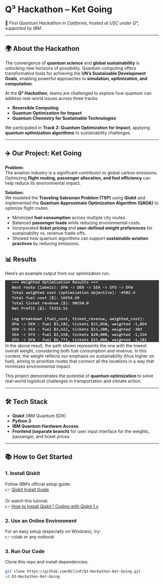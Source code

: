 # Q³ Hackathon – Ket Going

🚀 *First Quantum Hackathon in California, hosted at USC under Q³, supported by IBM.*

---

## 🌍 About the Hackathon
The convergence of **quantum science** and **global sustainability** is unlocking new horizons of possibility. Quantum computing offers transformative tools for achieving the **UN’s Sustainable Development Goals**, enabling powerful approaches to **simulation, optimization, and computation**. 

At the **Q³ Hackathon**, teams are challenged to explore how quantum can address real-world issues across three tracks:  
- **Reversible Computing**  
- **Quantum Optimization for Impact**  
- **Quantum Chemistry for Sustainable Technologies**  

We participated in **Track 2: Quantum Optimization for Impact**, applying **quantum optimization algorithms** to sustainability challenges.  

---

## ✈️ Our Project: Ket Going
**Problem:**  
The aviation industry is a significant contributor to global carbon emissions. Optimizing **flight routing, passenger allocation, and fuel efficiency** can help reduce its environmental impact.  

**Solution:**  
We modeled the **Traveling Salesman Problem (TSP)** using **Qiskit** and implemented the **Quantum Approximate Optimization Algorithm (QAOA)** to optimize flight routes.  
- Minimized **fuel consumption** across multiple city routes.  
- Balanced **passenger loads** while reducing environmental costs.  
- Incorporated **ticket pricing** and **user-defined weight preferences** for sustainability vs. revenue trade-offs.  
- Showed how quantum algorithms can support **sustainable aviation practices** by reducing emissions.  

  
## 📊 Results
Here’s an example output from our optimization run:  

![Quantum Wings Results](result.png)  
In the above result, the path shown represents the one with the lowest overall weight, considering both fuel consumption and revenue. In this context, the weight reflects our emphasis on sustainability (thus higher on fuel), aiming to prioritize routes that connect all the locations in a way that minimizes environmental impact.

This project demonstrates the potential of **quantum optimization** to solve real-world logistical challenges in transportation and climate action.  

---

## 🛠️ Tech Stack
- **Qiskit** (IBM Quantum SDK)  
- **Python 3**  
- **IBM Quantum Hardware Access**
-  **Frontend (separate branch)** for user input interface for the weights, passenger, and ticket prices

---

## 📚 How to Get Started

### 1. Install Qiskit
Follow IBM’s official setup guide:  
👉 [Qiskit Install Guide](https://qiskit.org/documentation/getting_started.html)  

Or watch this tutorial:  
👉 [How to Install Qiskit | Coding with Qiskit 1.x](https://www.youtube.com/watch?v=ZtWbzRLQ4VQ)  

### 2. Use an Online Environment
For an easy setup (especially on Windows), try:  
👉 colab or any notbook 

### 3. Run Our Code
Clone this repo and install dependencies:  
```bash
git clone https://github.com/BilinP/Q3-Hackathon-Ket-Going.git
cd Q3-Hackathon-Ket-Going

